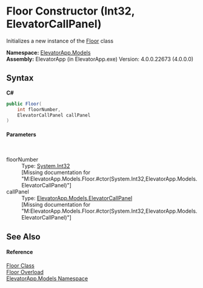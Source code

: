 # Floor Constructor (Int32, ElevatorCallPanel)
 

Initializes a new instance of the <a href="T_ElevatorApp_Models_Floor">Floor</a> class

**Namespace:**&nbsp;<a href="N_ElevatorApp_Models">ElevatorApp.Models</a><br />**Assembly:**&nbsp;ElevatorApp (in ElevatorApp.exe) Version: 4.0.0.22673 (4.0.0.0)

## Syntax

**C#**<br />
``` C#
public Floor(
	int floorNumber,
	ElevatorCallPanel callPanel
)
```


#### Parameters
&nbsp;<dl><dt>floorNumber</dt><dd>Type: <a href="http://msdn2.microsoft.com/en-us/library/td2s409d" target="_blank">System.Int32</a><br />\[Missing <param name="floorNumber"/> documentation for "M:ElevatorApp.Models.Floor.#ctor(System.Int32,ElevatorApp.Models.ElevatorCallPanel)"\]</dd><dt>callPanel</dt><dd>Type: <a href="T_ElevatorApp_Models_ElevatorCallPanel">ElevatorApp.Models.ElevatorCallPanel</a><br />\[Missing <param name="callPanel"/> documentation for "M:ElevatorApp.Models.Floor.#ctor(System.Int32,ElevatorApp.Models.ElevatorCallPanel)"\]</dd></dl>

## See Also


#### Reference
<a href="T_ElevatorApp_Models_Floor">Floor Class</a><br /><a href="Overload_ElevatorApp_Models_Floor__ctor">Floor Overload</a><br /><a href="N_ElevatorApp_Models">ElevatorApp.Models Namespace</a><br />